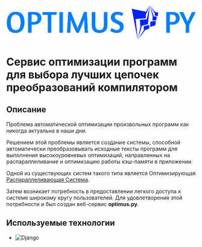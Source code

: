 ![](static/images/logo.png)
# Сервис оптимизации программ для выбора лучших цепочек преобразований компилятором

## Описание
Проблема автоматической оптимизации произвольных программ как никогда актуальна в наши дни.

Решением этой проблемы является создание системы, способной автоматически преобразовывать исходные тексты программ для выполнения высокоуровневых оптимизаций, направленных на распараллеливание и оптимизацию работы кэш-памяти в приложении.

Одной из существующих систем такого типа является Оптимизирующая [Распараллеливающая Система](https://ops.rsu.ru/en/about.shtml).

Затем возникает потребность в предоставлении легкого доступа к системе широкому кругу пользователей. Для удовлетворения этой потребности и был создан веб-сервис **optimus.py**.

## Используемые технологии
- ![Django](https://www.djangoproject.com)
